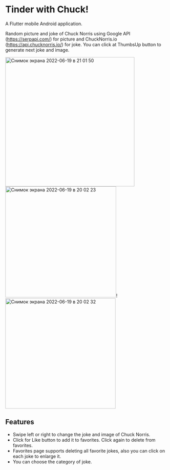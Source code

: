 # Tinder with Chuck!

A Flutter mobile Android application.

Random picture and joke of Chuck Norris using Google API (https://serpapi.com/) for picture and ChuckNorris.io (https://api.chucknorris.io/) for joke. You can click at ThumbsUp button to generate next joke and image.

<img width="403" alt="Снимок экрана 2022-06-19 в 21 01 50" src="https://user-images.githubusercontent.com/64196918/174494370-c1272967-aa33-4c8f-86e9-82c707e75384.png">
<img width="346" alt="Снимок экрана 2022-06-19 в 20 02 23" src="https://user-images.githubusercontent.com/64196918/174492274-e574f4ff-ffee-4188-b60d-4406a0e7ae78.png">!
<img width="344" alt="Снимок экрана 2022-06-19 в 20 02 32" src="https://user-images.githubusercontent.com/64196918/174492338-ad95266a-6660-449e-85d7-249c1879e944.png">


## Features
* Swipe left or right to change the joke and image of Chuck Norris.
* Click for Like button to add it to favorites. Click again to delete from favorites.
* Favorites page supports deleting all favorite jokes, also you can click on each joke to enlarge it.
* You can choose the category of joke.

